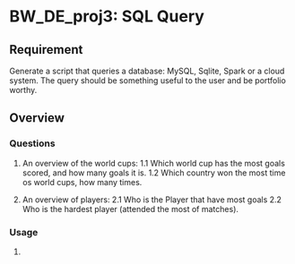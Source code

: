 # BW_DE_proj3: SQL Query
## Requirement
Generate a script that queries a database: MySQL, Sqlite, Spark or a cloud system. The query should be something useful to the user and be portfolio worthy.

## Overview

### Questions
1. An overview of the world cups: 
  1.1  Which world cup has the most goals scored, and how many goals it is.
  1.2  Which country won the most time os world cups, how many times.

2. An overview of players: 
  2.1  Who is the Player that have most goals
  2.2  Who is the hardest player (attended the most of matches).

### Usage
1. 
